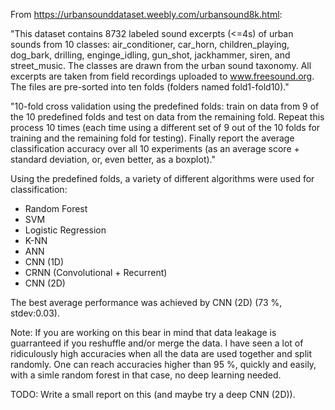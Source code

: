 From https://urbansounddataset.weebly.com/urbansound8k.html:

"This dataset contains 8732 labeled sound excerpts (<=4s) of urban sounds from 10 classes: air_conditioner, 
car_horn, children_playing, dog_bark, drilling, enginge_idling, gun_shot, jackhammer, siren, and street_music. 
The classes are drawn from the urban sound taxonomy. All excerpts are taken from field recordings uploaded
to www.freesound.org. The files are pre-sorted into ten folds (folders named fold1-fold10)."

"10-fold cross validation using the predefined folds: train on data from 9 of the 10 predefined folds and test 
on data from the remaining fold. Repeat this process 10 times (each time using a different set of 9 out of the 10 
folds for training and the remaining fold for testing). Finally report the average classification accuracy over all 
10 experiments (as an average score + standard deviation, or, even better, as a boxplot)."

Using the predefined folds, a variety of different algorithms were used for classification:

- Random Forest
- SVM
- Logistic Regression
- K-NN
- ANN
- CNN (1D)
- CRNN (Convolutional + Recurrent)
- CNN (2D)

The best average performance was achieved by CNN (2D) (73 %, stdev:0.03).

Note: If you are working on this bear in mind that data leakage is guarranteed if you reshuffle and/or merge the data. 
I have seen a lot of ridiculously high accuracies when all the data are used together and split randomly. One can 
reach accuracies higher than 95 %, quickly and easily, with a simle random forest in that case, no deep learning needed.

TODO: Write a small report on this (and maybe try a deep CNN (2D)).

